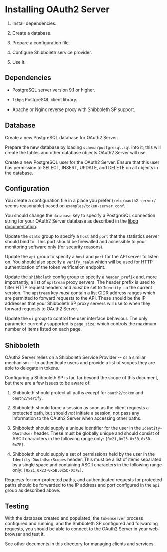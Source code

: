 Installing OAuth2 Server
========================


1. Install dependencies.

2. Create a database.

3. Prepare a configuration file.

4. Configure Shibboleth service provider.

5. Use it.

Dependencies
------------

- PostgreSQL server version 9.1 or higher.

- `libpq` PostgreSQL client library.

- Apache or Nginx reverse proxy with Shibboleth SP support.

Database
--------

Create a new PostgreSQL database for OAuth2 Server.

Prepare the new database by loading `schema/postgresql.sql` into it; this will
create the tables and other database objects OAuth2 Server will use.

Create a new PostgreSQL user for the OAuth2 Server. Ensure that this user has
permission to SELECT, INSERT, UPDATE, and DELETE on all objects in the
database.

Configuration
-------------

You create a configuration file in a place you prefer (`/etc/oauth2-server/`
seems reasonable) based on `examples/token-server.conf`.

You should change the `database` key to specify a PostgreSQL connection string
for your OAuth2 Server database as described in the [libpq
documentation][libpq].

Update the `stats` group to specify a `host` and `port` that the statistics
server should bind to. This port should be firewalled and accessible to your
monitoring software only (for security reasons).

Update the `api` group to specify a `host` and `port` for the API server to
listen on. You should also specify a `verify_realm` which will be used for
HTTP authentication of the token verification endpoint.

Update the `shibboleth` config group to specify a `header_prefix` and, more
importantly, a list of `upstream` proxy servers. The header prefix is used to
filter HTTP request headers and *must* be set to `Identity-` in the current
version. The `upstream` key *must* contain a list CIDR address ranges which are
permitted to forward requests to the API. These should be the IP addresses that
your Shibboleth SP proxy servers will use to when they forward requests to
OAuth2 Server.

Update the `ui` group to control the user interface behaviour. The only
parameter currently supported is `page_size`; which controls the maximum number
of items listed on each page.

[libpq]: http://www.postgresql.org/docs/current/static/libpq-connect.html#LIBPQ-CONNSTRING

Shibboleth
----------

OAuth2 Server relies on a Shibboleth Service Provider -- or a similar mechanism
-- to authenticate users and provide a list of scopes they are able to delegate
in tokens.

Configuring a Shibboleth SP is far, far beyond the scope of this document, but
there are a few issues to be aware of:

1. Shibboleth should protect all paths *except* for `oauth2/token` and
`oauth2/verify`.

2. Shibboleth should force a session as soon as the client requests a protected
path, but should *not* initiate a session, not pass any information to the
OAuth2 Server when accessing other paths.

3. Shibboleth should supply a unique identifier for the user in the
`Identity-OAuthUser` header. These must be globally unique and should consist
of ASCII characters in the following range only: `[0x21,0x23-0x5B,0x5D-0x7E]`.

4. Shibboleth should supply a set of permissions held by the user in the
`Identity-OAuthUserScopes` header. This must be a list of items separated by
a single space and containing ASCII characters in the following range only:
`[0x21,0x23-0x5B,0x5D-0x7E]`.

Requests for non-protected paths, and authenticated requests for protected
paths should be forwarded to the IP address and port configured in the `api`
group as described above.

Testing
-------

With the database created and populated, the `tokenserver` process configured
and running, and the Shibboleth SP configured and forwarding requests, you
should be able to connect to the OAuth2 Server in your web-browser and test it.

See other documents in this directory for managing clients and services.
